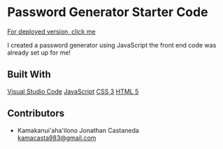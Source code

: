 # Password Generator Starter Code

[For deployed version, click me ](https://kamacasta.github.io/Friendly-Parakeet_PW/)

I created a password generator using JavaScript the front end code was already set up for me!


## Built With

[Visual Studio Code](https://code.visualstudio.com/)
[JavaScript](https://www.w3schools.com/js/)
[CSS 3](https://www.w3schools.com/css/)
[HTML 5](https://www.w3schools.com/html/)

## Contributors 

- Kamakanui'aha'ilono Jonathan Castaneda <br> <kamacasta983@gmail.com> <br>